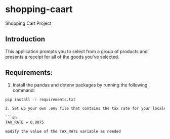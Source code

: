# shopping-caart
Shopping Cart Project

## Introduction

This application prompts you to select from a group of products and presents a receipt for all of the goods
you've selected.

## Requirements:

1. Install the pandas and dotenv packages by running the following command:

```sh
pip install -r requirements.txt

2. Set up your own .env file that contains the tax rate for your locale:

```sh
TAX_RATE = 0.0875

modify the value of the TAX_RATE variable as needed